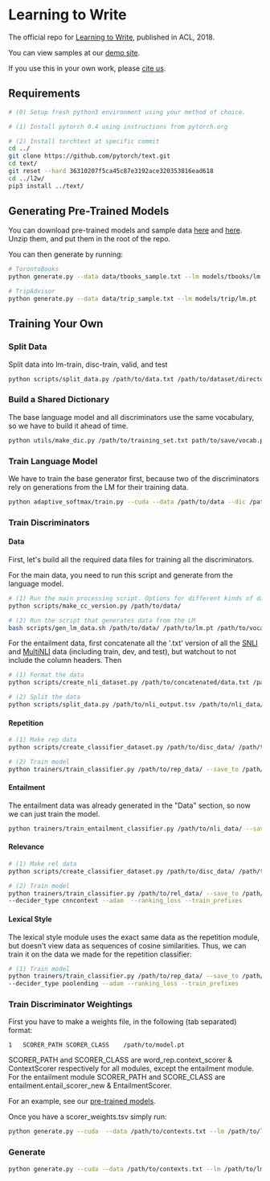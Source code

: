# Learning to Write

The official repo for [Learning to Write](https://arxiv.org/pdf/1805.06087.pdf), published in ACL, 2018.

You can view samples at our [demo site](https://ari-holtzman.github.io/l2w-demo/).

If you use this in your own work, please [cite us](https://ari-holtzman.github.io/l2w-demo/holtzman2018l2w.bib).

## Requirements

```bash
# (0) Setup fresh python3 environment using your method of choice.

# (1) Install pytorch 0.4 using instructions from pytorch.org

# (2) Install torchtext at specific commit
cd ../
git clone https://github.com/pytorch/text.git
cd text/
git reset --hard 36310207f5ca45c87e3192ace320353816ead618
cd ../l2w/
pip3 install ../text/
```

## Generating Pre-Trained Models

You can download pre-trained models and sample data [here](https://drive.google.com/open?id=1ehvfjP4VPWo9UZotbSeYVWEq3yAoe_76) and [here](https://drive.google.com/open?id=10oS_0vazJspY0nAg7tMqzVlcNzRsTB9d). Unzip them, and put them in the root of the repo. 

You can then generate by running:

```bash
# TorontoBooks
python generate.py --data data/tbooks_sample.txt --lm models/tbooks/lm.pt --dic models/tbooks/vocab.pickle --print  --cuda --scorers models/tbooks/best_scorer_weights.tsv

# TripAdvisor
python generate.py --data data/trip_sample.txt --lm models/trip/lm.pt --dic models/trip/vocab.pickle --print  --cuda --scorers models/trip/best_scorer_weights.tsv
```

## Training Your Own

### Split Data

Split data into lm-train, disc-train, valid, and test

```bash
python scripts/split_data.py /path/to/data.txt /path/to/dataset/directory/
```

### Build a Shared Dictionary

The base language model and all discriminators use the same vocabulary, so we have to build it ahead of time.

```bash
python utils/make_dic.py /path/to/training_set.txt path/to/save/vocab.pickle --max_vocab 100000
```

### Train Language Model

We have to train the base generator first, because two of the discriminators rely on generations from the LM for their training data.

```bash
python adaptive_softmax/train.py --cuda --data /path/to/data --dic /path/to/dictionary --cutoffs 4000 40000 --tied --nlayers 2
```

### Train Discriminators

#### Data 

First, let's build all the required data files for training all the discriminators.

For the main data, you need to run this script and generate from the language model.

```bash
# (1) Run the main processing script. Options for different kinds of datasets viewable using --help
python scripts/make_cc_version.py /path/to/data/

# (2) Run the script that generates data from the LM
bash scripts/gen_lm_data.sh /path/to/data/ /path/to/lm.pt /path/to/vocab.pickle
```

For the entailment data, first concatenate all the '.txt' version of all the [SNLI](https://nlp.stanford.edu/projects/snli/) and [MultiNLI](https://www.nyu.edu/projects/bowman/multinli/) data (including train, dev, and test), but watchout to not include the column headers. Then

```bash
# (1) Format the data 
python scripts/create_nli_dataset.py /path/to/concatenated/data.txt /path/to/nli_output.tsv

# (2) Split the data
python scripts/split_data.py /path/to/nli_output.tsv /path/to/nli_data/ --no_disc_train --valid_frac 0.1 --test_frac 0.1  
```

#### Repetition 

```bash
# (1) Make rep data
python scripts/create_classifier_dataset.py /path/to/disc_data/ /path/to/save/rep_data/ --comp lm

# (2) Train model
python trainers/train_classifier.py /path/to/rep_data/ --save_to /path/to/save/model.pt --dic /path/to/vocab.pickle  --fix_embeddings --adam --ranking_loss --train_prefixes
```

#### Entailment

The entailment data was  already generated in the "Data" section, so now we can just train the model.

```bash
python trainers/train_entailment_classifier.py /path/to/nli_data/ --save_to /path/to/save/model.pt --dic /path/to/vocab.pickle --adagrad --batch_size 4 --lr 0.01 --num_epochs 100
```

#### Relevance

```bash
# (1) Make rel data
python scripts/create_classifier_dataset.py /path/to/disc_data/ /path/to/save/rel_data/ --comp random

# (2) Train model
python trainers/train_classifier.py /path/to/rel_data/ --save_to /path/to/save/model.pt --dic /path/to/vocab.pickle \
--decider_type cnncontext --adam  --ranking_loss --train_prefixes
```

#### Lexical Style

The lexical style module uses the exact same data as the repetition module, but doesn't view data as sequences of cosine similarities. Thus, we can train it on the data we made for the repetition classifier:

```bash
# (1) Train model
python trainers/train_classifier.py /path/to/rep_data/ --save_to /path/to/save/model.pt --dic /path/to/vocab.pickle \
--decider_type poolending --adam --ranking_loss --train_prefixes
```

### Train Discriminator Weightings

First you have to make a weights file, in the following (tab separated) format:

```
1	SCORER_PATH	SCORER_CLASS	/path/to/model.pt
```

SCORER_PATH and SCORER_CLASS are word_rep.context_scorer & ContextScorer respectively for all modules, except the entailment module. For the entailment module SCORER_PATH and SCORE_CLASS are entailment.entail_scorer_new & EntailmentScorer.

For an example, see our [pre-trained models](https://drive.google.com/open?id=1ehvfjP4VPWo9UZotbSeYVWEq3yAoe_76).

Once you have a scorer_weights.tsv simply run:

```bash
python generate.py --cuda  --data /path/to/contexts.txt --lm /path/to/lm.pt --dic /path/to/vocab.pickle  --scorers /path/to/scorer_weights.tsv --print --learn
```

### Generate

```bash
python generate.py --cuda --data /path/to/contexts.txt --lm /path/to/lm.pt --dic /path/to/vocab.pickle  --scorers /path/to/scorer_weights.tsv --print
```

